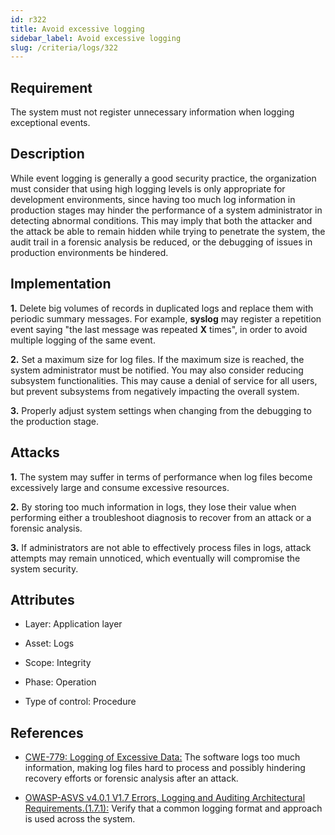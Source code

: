 ```yaml
---
id: r322
title: Avoid excessive logging
sidebar_label: Avoid excessive logging
slug: /criteria/logs/322
---
```


## Requirement

The system must not register unnecessary information
when logging exceptional events.

## Description

While event logging is generally a good security practice,
the organization must consider that using high logging levels is only
appropriate for development environments, since having too much log information
in production stages may hinder the performance
of a system administrator in detecting abnormal conditions.
This may imply that both the attacker and the attack be able to remain hidden
while trying to penetrate the system,
the audit trail in a forensic analysis be reduced,
or the debugging of issues in production environments be hindered.

## Implementation

**1.** Delete big volumes of records in duplicated logs
and replace them with periodic summary messages.
For example, **syslog** may register a repetition event saying
"the last message was repeated **X** times",
in order to avoid multiple logging of the same event.

**2.** Set a maximum size for log files. If the maximum size is reached,
the system administrator must be notified.
You may also consider reducing subsystem functionalities.
This may cause a denial of service for all users,
but prevent subsystems from negatively impacting the overall system.

**3.** Properly adjust system settings
when changing from the debugging to the production stage.

## Attacks

**1.** The system may suffer in terms of performance
when log files become excessively large and consume excessive resources.

**2.** By storing too much information in logs,
they lose their value when performing either a troubleshoot diagnosis
to recover from an attack or a forensic analysis.

**3.** If administrators are not able to effectively process files in logs,
attack attempts may remain unnoticed,
which eventually will compromise the system security.

## Attributes

- Layer: Application layer

- Asset: Logs

- Scope: Integrity

- Phase: Operation

- Type of control: Procedure

## References

- [CWE-779: Logging of Excessive Data:](https://cwe.mitre.org/data/definitions/779.html)
The software logs too much information,
making log files hard to process and
possibly hindering recovery efforts or forensic analysis after an attack.

- [OWASP-ASVS v4.0.1 V1.7 Errors, Logging and Auditing Architectural Requirements.(1.7.1):](https://owasp.org/www-project-application-security-verification-standard/)
Verify that a common logging format and approach is used across the system.
